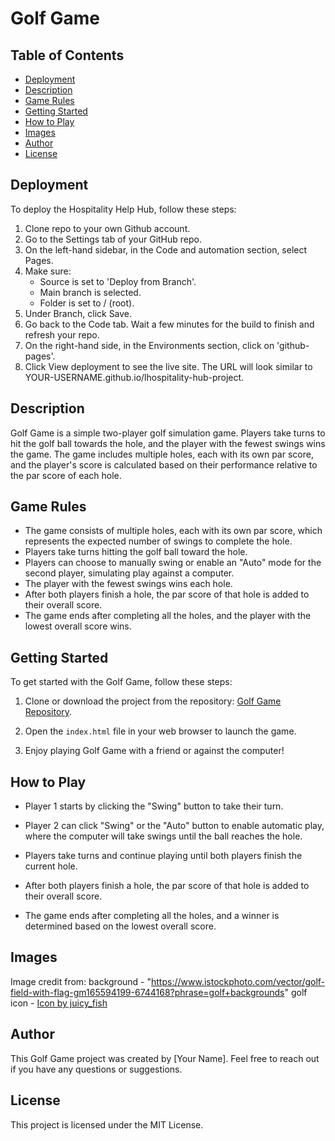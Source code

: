 # Golf Game

## Table of Contents

- [Deployment](#deployment)
- [Description](#description)
- [Game Rules](#game-rules)
- [Getting Started](#getting-started)
- [How to Play](#how-to-play)
- [Images](#images)
- [Author](#author)
- [License](#license)

## Deployment

<!-- From Course notes -->

To deploy the Hospitality Help Hub, follow these steps:

1. Clone repo to your own Github account.
2. Go to the Settings tab of your GitHub repo.
3. On the left-hand sidebar, in the Code and automation section, select Pages.
4. Make sure:
   - Source is set to 'Deploy from Branch'.
   - Main branch is selected.
   - Folder is set to / (root).
5. Under Branch, click Save.
6. Go back to the Code tab. Wait a few minutes for the build to finish and refresh your repo.
7. On the right-hand side, in the Environments section, click on 'github-pages'.
8. Click View deployment to see the live site. The URL will look similar to YOUR-USERNAME.github.io/lhospitality-hub-project.

## Description

Golf Game is a simple two-player golf simulation game. Players take turns to hit the golf ball towards the hole, and the player with the fewest swings wins the game. The game includes multiple holes, each with its own par score, and the player's score is calculated based on their performance relative to the par score of each hole.

## Game Rules

- The game consists of multiple holes, each with its own par score, which represents the expected number of swings to complete the hole.
- Players take turns hitting the golf ball toward the hole.
- Players can choose to manually swing or enable an "Auto" mode for the second player, simulating play against a computer.
- The player with the fewest swings wins each hole.
- After both players finish a hole, the par score of that hole is added to their overall score.
- The game ends after completing all the holes, and the player with the lowest overall score wins.

## Getting Started

To get started with the Golf Game, follow these steps:

1. Clone or download the project from the repository: [Golf Game Repository](https://github.com/dickiegog/P_2_golf_game).

2. Open the `index.html` file in your web browser to launch the game.

3. Enjoy playing Golf Game with a friend or against the computer!

## How to Play

- Player 1 starts by clicking the "Swing" button to take their turn.

- Player 2 can click "Swing" or the "Auto" button to enable automatic play, where the computer will take swings until the ball reaches the hole.

- Players take turns and continue playing until both players finish the current hole.

- After both players finish a hole, the par score of that hole is added to their overall score.

- The game ends after completing all the holes, and a winner is determined based on the lowest overall score.

## Images

Image credit from:
background - "https://www.istockphoto.com/vector/golf-field-with-flag-gm165594199-6744168?phrase=golf+backgrounds"
golf icon - <a href="https://www.freepik.com/icons/golf">Icon by juicy_fish</a>

## Author

This Golf Game project was created by [Your Name]. Feel free to reach out if you have any questions or suggestions.

## License

This project is licensed under the MIT License.
